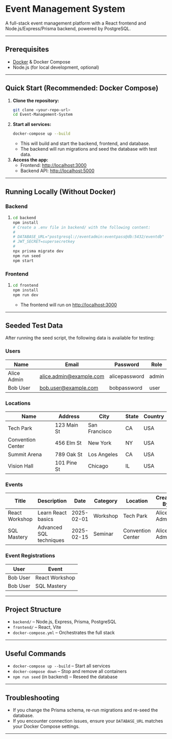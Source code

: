 # Event Management System

A full-stack event management platform with a React frontend and Node.js/Express/Prisma backend, powered by PostgreSQL.

---

## Prerequisites
- [Docker](https://www.docker.com/) & Docker Compose
- Node.js (for local development, optional)

---

## Quick Start (Recommended: Docker Compose)

1. **Clone the repository:**
   ```sh
   git clone <your-repo-url>
   cd Event-Management-System
   ```
2. **Start all services:**
   ```sh
   docker-compose up --build
   ```
   - This will build and start the backend, frontend, and database.
   - The backend will run migrations and seed the database with test data.
3. **Access the app:**
   - Frontend: [http://localhost:3000](http://localhost:3000)
   - Backend API: [http://localhost:5000](http://localhost:5000)

---

## Running Locally (Without Docker)

### Backend
1. ```sh
   cd backend
   npm install
   # Create a .env file in backend/ with the following content:
   #
   # DATABASE_URL="postgresql://eventadmin:eventpass@db:5432/eventdb"
   # JWT_SECRET=supersecretkey
   #
   npx prisma migrate dev
   npm run seed
   npm start
   ```

### Frontend
1. ```sh
   cd frontend
   npm install
   npm run dev
   ```
   - The frontend will run on [http://localhost:3000](http://localhost:3000)

---

## Seeded Test Data

After running the seed script, the following data is available for testing:

### Users
| Name         | Email                    | Password       | Role  |
|--------------|--------------------------|---------------|-------|
| Alice Admin  | alice.admin@example.com  | alicepassword | admin |
| Bob User     | bob.user@example.com     | bobpassword   | user  |

### Locations
| Name              | Address         | City         | State | Country |
|-------------------|----------------|--------------|-------|---------|
| Tech Park         | 123 Main St    | San Francisco| CA    | USA     |
| Convention Center | 456 Elm St     | New York     | NY    | USA     |
| Summit Arena      | 789 Oak St     | Los Angeles  | CA    | USA     |
| Vision Hall       | 101 Pine St    | Chicago      | IL    | USA     |

### Events
| Title           | Description            | Date         | Category | Location           | Created By     |
|-----------------|------------------------|--------------|----------|--------------------|----------------|
| React Workshop  | Learn React basics     | 2025-02-01   | Workshop | Tech Park          | Alice Admin    |
| SQL Mastery     | Advanced SQL techniques| 2025-02-15   | Seminar  | Convention Center  | Alice Admin    |

### Event Registrations
| User      | Event           |
|-----------|----------------|
| Bob User  | React Workshop |
| Bob User  | SQL Mastery    |

---

## Project Structure
- `backend/` – Node.js, Express, Prisma, PostgreSQL
- `frontend/` – React, Vite
- `docker-compose.yml` – Orchestrates the full stack

---

## Useful Commands
- `docker-compose up --build` – Start all services
- `docker-compose down` – Stop and remove all containers
- `npm run seed` (in backend) – Reseed the database

---

## Troubleshooting
- If you change the Prisma schema, re-run migrations and re-seed the database.
- If you encounter connection issues, ensure your `DATABASE_URL` matches your Docker Compose settings.

---
